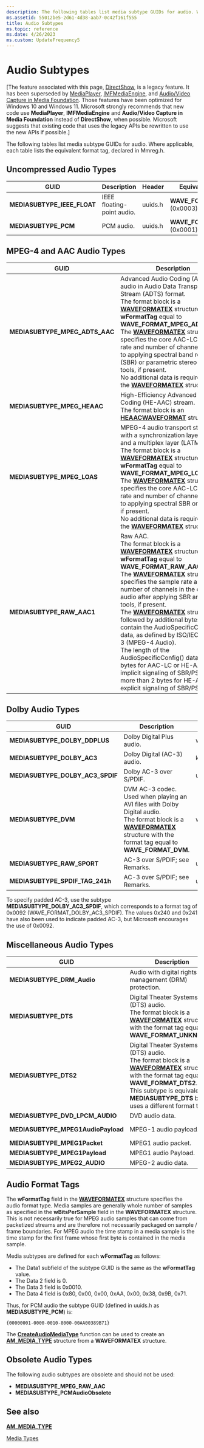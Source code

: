 ```yaml
---
description: The following tables list media subtype GUIDs for audio. Where applicable, each table lists the equivalent format tag, declared in Mmreg.h.
ms.assetid: 55012be5-2d61-4d38-aab7-0c42f161f555
title: Audio Subtypes
ms.topic: reference
ms.date: 4/26/2023
ms.custom: UpdateFrequency5
---
```


# Audio Subtypes

\[The feature associated with this page, [DirectShow](/windows/win32/directshow/directshow), is a legacy feature. It has been superseded by [MediaPlayer](/uwp/api/Windows.Media.Playback.MediaPlayer), [IMFMediaEngine](/windows/win32/api/mfmediaengine/nn-mfmediaengine-imfmediaengine), and [Audio/Video Capture in Media Foundation](windows/win32/medfound/audio-video-capture-in-media-foundation). Those features have been optimized for Windows 10 and Windows 11. Microsoft strongly recommends that new code use **MediaPlayer**, **IMFMediaEngine** and **Audio/Video Capture in Media Foundation** instead of **DirectShow**, when possible. Microsoft suggests that existing code that uses the legacy APIs be rewritten to use the new APIs if possible.\]

The following tables list media subtype GUIDs for audio. Where applicable, each table lists the equivalent format tag, declared in Mmreg.h.

## Uncompressed Audio Types



| GUID                          | Description                | Header  | Equivalent Format Tag                  |
|-------------------------------|----------------------------|---------|----------------------------------------|
| **MEDIASUBTYPE\_IEEE\_FLOAT** | IEEE floating-point audio. | uuids.h | **WAVE\_FORMAT\_IEEE\_FLOAT** (0x0003) |
| **MEDIASUBTYPE\_PCM**         | PCM audio.                 | uuids.h | **WAVE\_FORMAT\_PCM** (0x0001)         |



 

## MPEG-4 and AAC Audio Types



| GUID                              | Description                                                                                                                                                                                                                                                                                                                                                                                                                                                                                                                                                                                                                                                                                                                               | Header       | Equivalent Format Tag                      |
|-----------------------------------|-------------------------------------------------------------------------------------------------------------------------------------------------------------------------------------------------------------------------------------------------------------------------------------------------------------------------------------------------------------------------------------------------------------------------------------------------------------------------------------------------------------------------------------------------------------------------------------------------------------------------------------------------------------------------------------------------------------------------------------------|--------------|--------------------------------------------|
| **MEDIASUBTYPE\_MPEG\_ADTS\_AAC** | Advanced Audio Coding (AAC) audio in Audio Data Transport Stream (ADTS) format.<br/> The format block is a [**WAVEFORMATEX**](/previous-versions/dd757713(v=vs.85)) structure with **wFormatTag** equal to **WAVE\_FORMAT\_MPEG\_ADTS\_AAC**.<br/> The [**WAVEFORMATEX**](/previous-versions/dd757713(v=vs.85)) structure specifies the core AAC-LC sample rate and number of channels, prior to applying spectral band replication (SBR) or parametric stereo (PS) tools, if present.<br/> No additional data is required after the [**WAVEFORMATEX**](/previous-versions/dd757713(v=vs.85)) structure.<br/>                                                                                                                                                                 | wmcodecdsp.h | **WAVE\_FORMAT\_MPEG\_ADTS\_AAC** (0x1600) |
| **MEDIASUBTYPE\_MPEG\_HEAAC**     | High-Efficiency Advanced Audio Coding (HE-AAC) stream.<br/> The format block is an [**HEAACWAVEFORMAT**](/windows/win32/api/mmreg/ns-mmreg-heaacwaveformat) structure.<br/>                                                                                                                                                                                                                                                                                                                                                                                                                                                                                                                                                                                 | wmcodecdsp.h | **WAVE\_FORMAT\_MPEG\_HEAAC** (0x1610)     |
| **MEDIASUBTYPE\_MPEG\_LOAS**      | MPEG-4 audio transport stream with a synchronization layer (LOAS) and a multiplex layer (LATM).<br/> The format block is a [**WAVEFORMATEX**](/previous-versions/dd757713(v=vs.85)) structure with **wFormatTag** equal to **WAVE\_FORMAT\_MPEG\_LOAS**.<br/> The [**WAVEFORMATEX**](/previous-versions/dd757713(v=vs.85)) structure specifies the core AAC-LC sample rate and number of channels, prior to applying spectral SBR or PS tools, if present.<br/> No additional data is required after the [**WAVEFORMATEX**](/previous-versions/dd757713(v=vs.85)) structure.<br/>                                                                                                                                                                                             | wmcodecdsp.h | **WAVE\_FORMAT\_MPEG\_LOAS** (0x1602)      |
| **MEDIASUBTYPE\_RAW\_AAC1**       | Raw AAC.<br/> The format block is a [**WAVEFORMATEX**](/previous-versions/dd757713(v=vs.85)) structure with **wFormatTag** equal to **WAVE\_FORMAT\_RAW\_AAC1**.<br/> The [**WAVEFORMATEX**](/previous-versions/dd757713(v=vs.85)) structure specifies the sample rate and number of channels in the decoded audio after applying SBR and PS tools, if present.<br/> The [**WAVEFORMATEX**](/previous-versions/dd757713(v=vs.85)) structure is followed by additional bytes that contain the AudioSpecificConfig() data, as defined by ISO/IEC 14496-3 (MPEG-4 Audio). <br/> The length of the AudioSpecificConfig() data is 2 bytes for AAC-LC or HE-AAC with implicit signaling of SBR/PS. It is more than 2 bytes for HE-AAC with explicit signaling of SBR/PS.<br/> | wmcodecdps.h | **WAVE\_FORMAT\_RAW\_AAC1** (0x00FF)       |



 

## Dolby Audio Types



| GUID                                | Description                                                                                                                                                                                                             | Header       | Equivalent Format Tag                        |
|-------------------------------------|-------------------------------------------------------------------------------------------------------------------------------------------------------------------------------------------------------------------------|--------------|----------------------------------------------|
| **MEDIASUBTYPE\_DOLBY\_DDPLUS**     | Dolby Digital Plus audio.                                                                                                                                                                                               | wmcodecdsp.h | n/a                                          |
| **MEDIASUBTYPE\_DOLBY\_AC3**        | Dolby Digital (AC-3) audio.                                                                                                                                                                                             | ksuuids.h    | n/a                                          |
| **MEDIASUBTYPE\_DOLBY\_AC3\_SPDIF** | Dolby AC-3 over S/PDIF.                                                                                                                                                                                                 | uuids.h      | **WAVE\_FORMAT\_DOLBY\_AC3\_SPDIF** (0x0092) |
| **MEDIASUBTYPE\_DVM**               | DVM AC-3 codec. Used when playing an AVI files with Dolby Digital audio.<br/> The format block is a [**WAVEFORMATEX**](/previous-versions/dd757713(v=vs.85)) structure with the format tag equal to **WAVE\_FORMAT\_DVM**.<br/> | wmcodecdsp.h | **WAVE\_FORMAT\_DVM** (0x2000)               |
| **MEDIASUBTYPE\_RAW\_SPORT**        | AC-3 over S/PDIF; see Remarks.                                                                                                                                                                                          | uuids.h      | **WAVE\_FORMAT\_RAW\_SPORT** (0x0240)        |
| **MEDIASUBTYPE\_SPDIF\_TAG\_241h**  | AC-3 over S/PDIF; see Remarks.                                                                                                                                                                                          | uuids.h      | **WAVE\_FORMAT\_ESST\_AC3** (0x0241)         |



 

To specify padded AC-3, use the subtype **MEDIASUBTYPE\_DOLBY\_AC3\_SPDIF**, which corresponds to a format tag of 0x0092 (WAVE\_FORMAT\_DOLBY\_AC3\_SPDIF). The values 0x240 and 0x241 have also been used to indicate padded AC-3, but Microsoft encourages the use of 0x0092.

## Miscellaneous Audio Types



| GUID                                | Description                                                                                                                                                                                                                                                                          | Header       | Equivalent Format Tag           |
|-------------------------------------|--------------------------------------------------------------------------------------------------------------------------------------------------------------------------------------------------------------------------------------------------------------------------------------|--------------|---------------------------------|
| **MEDIASUBTYPE\_DRM\_Audio**        | Audio with digital rights management (DRM) protection.                                                                                                                                                                                                                               | uuids.h      | **WAVE\_FORMAT\_DRM** (0x0009)  |
| **MEDIASUBTYPE\_DTS**               | Digital Theater Systems (DTS) audio.<br/> The format block is a [**WAVEFORMATEX**](/previous-versions/dd757713(v=vs.85)) structure with the format tag equal to **WAVE\_FORMAT\_UNKNOWN**.<br/>                                                                                              | ksuuids.h    | n/a                             |
| **MEDIASUBTYPE\_DTS2**              | Digital Theater Systems (DTS) audio.<br/> The format block is a [**WAVEFORMATEX**](/previous-versions/dd757713(v=vs.85)) structure with the format tag equal to **WAVE\_FORMAT\_DTS2**.<br/> This subtype is equivalent to **MEDIASUBTYPE\_DTS** but uses a different format tag.<br/> | wmcodecdsp.h | **WAVE\_FORMAT\_DTS2** (0x2001) |
| **MEDIASUBTYPE\_DVD\_LPCM\_AUDIO**  | DVD audio data.                                                                                                                                                                                                                                                                      | ksuuids.h    | n/a                             |
| **MEDIASUBTYPE\_MPEG1AudioPayload** | MPEG-1 audio payload.                                                                                                                                                                                                                                                                | uuids.h      | **WAVE\_FORMAT\_MPEG** (0x0050) |
| **MEDIASUBTYPE\_MPEG1Packet**       | MPEG1 audio packet.                                                                                                                                                                                                                                                                  | uuids.h      | n/a                             |
| **MEDIASUBTYPE\_MPEG1Payload**      | MPEG1 audio Payload.                                                                                                                                                                                                                                                                 | uuids.h      | n/a                             |
| **MEDIASUBTYPE\_MPEG2\_AUDIO**      | MPEG-2 audio data.                                                                                                                                                                                                                                                                   | ksuuids.h    | n/a                             |



 

## Audio Format Tags

The **wFormatTag** field in the [**WAVEFORMATEX**](/previous-versions/dd757713(v=vs.85)) structure specifies the audio format type. Media samples are generally whole number of samples as specified in the **wBitsPerSample** field in the **WAVEFORMATEX** structure. This is not necessarily true for MPEG audio samples that can come from packetized streams and are therefore not necessarily packaged on sample / frame boundaries. For MPEG audio the time stamp in a media sample is the time stamp for the first frame whose first byte is contained in the media sample.

Media subtypes are defined for each **wFormatTag** as follows:

-   The Data1 subfield of the subtype GUID is the same as the **wFormatTag** value.
-   The Data 2 field is 0.
-   The Data 3 field is 0x0010.
-   The Data 4 field is 0x80, 0x00, 0x00, 0xAA, 0x00, 0x38, 0x9B, 0x71.

Thus, for PCM audio the subtype GUID (defined in uuids.h as **MEDIASUBTYPE\_PCM**) is:

`{00000001-0000-0010-8000-00AA00389B71}`

The [**CreateAudioMediaType**](createaudiomediatype.md) function can be used to create an [**AM\_MEDIA\_TYPE**](/windows/win32/api/strmif/ns-strmif-am_media_type) structure from a **WAVEFORMATEX** structure.

## Obsolete Audio Types

The following audio subtypes are obsolete and should not be used:

-   **MEDIASUBTYPE\_MPEG\_RAW\_AAC**
-   **MEDIASUBTYPE\_PCMAudioObsolete**

## See also

<dl> <dt>

[**AM\_MEDIA\_TYPE**](/windows/win32/api/strmif/ns-strmif-am_media_type)
</dt> <dt>

[Media Types](media-types.md)
</dt> </dl>

 

